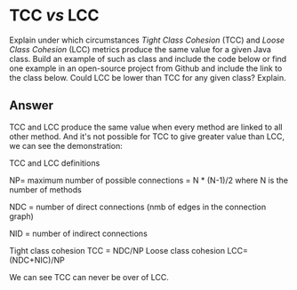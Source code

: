# TCC *vs* LCC

Explain under which circumstances *Tight Class Cohesion* (TCC) and *Loose Class Cohesion* (LCC) metrics produce the same value for a given Java class. Build an example of such as class and include the code below or find one example in an open-source project from Github and include the link to the class below. Could LCC be lower than TCC for any given class? Explain.

## Answer

TCC and LCC produce the same value when every method are linked to all other method.
And it's not possible for TCC to give greater value than LCC, we can see the demonstration:

TCC and LCC definitions

NP= maximum number of possible connections = N * (N-1)/2 where N is the number of methods

NDC = number of direct connections (nmb of edges in the connection graph)

NID = number of indirect connections

Tight class cohesion TCC = NDC/NP
Loose class cohesion LCC=(NDC+NIC)/NP

We can see TCC can never be over of LCC.